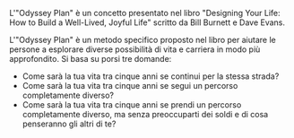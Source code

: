 L'"Odyssey Plan" è un concetto presentato nel libro "Designing Your Life: How to Build a Well-Lived, Joyful Life" scritto da Bill Burnett e Dave Evans.

L'"Odyssey Plan" è un metodo specifico proposto nel libro per aiutare le persone a esplorare diverse possibilità di vita e carriera in modo più approfondito. Si basa su porsi tre domande:

* Come sarà la tua vita tra cinque anni se continui per la stessa strada?
* Come sarà la tua vita tra cinque anni se segui un percorso completamente diverso?
* Come sarà la tua vita tra cinque anni se prendi un percorso completamente diverso, ma senza preoccuparti dei soldi e di cosa penseranno gli altri di te?